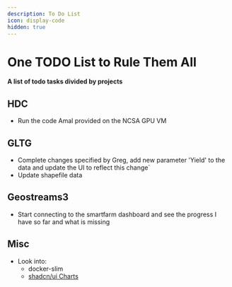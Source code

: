 ```yaml
---
description: To Do List
icon: display-code
hidden: true
---
```

# One TODO List to Rule Them All

**A list of todo tasks divided by projects**

## HDC
- Run the code Amal provided on the NCSA GPU VM

## GLTG 

- Complete changes specified by Greg, add new parameter 'Yield' to the data and update the UI to reflect this change`
- Update shapefile data  


## Geostreams3

- Start connecting to the smartfarm dashboard and see the progress I have so far and what is missing

## Misc
- Look into:
    - docker-slim
    - [shadcn/ui Charts](https://ui.shadcn.com/charts)